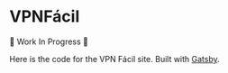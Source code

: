 # VPNFácil

🚧 Work In Progress 🚧

Here is the code for the VPN Fácil site. Built with [Gatsby](https://gatsbyjs.com/).
